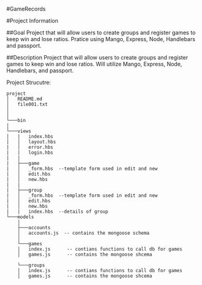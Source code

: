 #GameRecords

#Project Information 

##Goal
Project that will allow users to create groups and register games to keep win and lose ratios.
Pratice using Mango, Express, Node, Handlebars and passport.


##Description
Project that will allow users to create groups and register games to keep win and lose ratios.
Will utilize  Mango, Express, Node, Handlebars, and passport.


Project Strucutre:
```
project
│   README.md
│   file001.txt    
│
│
└───bin
│     
└───views
│   |   index.hbs
|   │   layout.hbs
|   │   error.hbs
|   |   login.hbs
|   | 
|   ├───game
|   │   _form.hbs  --template form used in edit and new
|   │   edit.hbs
|   │   new.hbs
|   |
|   ├───group
|   │   _form.hbs  --template form used in edit and new
|   │   edit.hbs
|   │   new.hbs
|   |   index.hbs  --details of group
└───models
    │
    ├───accounts
    │   accounts.js  -- contains the mongoose schema
    │
    └───games
    │   index.js      -- contians functions to call db for games
    │   games.js      -- contains the mongoose shcema
        
    └───groups
    │   index.js      -- contians functions to call db for games
    │   games.js      -- contains the mongoose shcema
```
